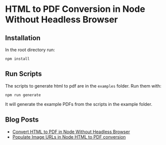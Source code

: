 # HTML to PDF Conversion in Node Without Headless Browser

## Installation

In the root directory run:

`npm install`

## Run Scripts

The scripts to generate html to pdf are in the `examples` folder. Run them with:

`npm run generate`

It will generate the example PDFs from the scripts in the example folder.


## Blog Posts

- [Convert HTML to PDF in Node Without Headless Browser](https://www.techighness.com/post/convert-html-to-pdf-node-without-headless-browser/)
- [Populate Image URLs in Node HTML to PDF conversion](https://www.techighness.com/post/node-html-to-pdf-populate-image-urls-axios-base64/)


